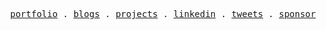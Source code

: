<p align="center">
  <samp>
    <a href="https://leularia.com">portfolio</a> .
    <a href="https://leularia.com/blogs">blogs</a> .
    <a href="https://leularia.com">projects</a> .
    <a href="https://linkedin.com/in/leularia">linkedin</a> .
    <a href="https://twitter.com/leularia">tweets</a> .
    <a href="https://github.com/sponsors/leularia">sponsor</a>
  </samp>
</p>

<!-- <b>
   <p align="center">
     👋 Hooray...
  </p>
  <p align="center">
   👨🏻‍💻 Programming, ♒ Aquarius, 🎨 Painting, 🎸 Music, 🇪🇹 Ethiopia, 🧭 Travelling, ❤️ Psycology  
  </p>
  <p align="center">
    <a href="#"><img src="https://visitor-badge.glitch.me/badge?page_id=LeulAria"></a>
  </p>
  <p align="center">
    <a href="https://leularia.vercel.app">
    more about me. 
    </a> 
  <p>
</b> -->

<!-- 
<p>
  <img src="https://img.shields.io/badge/Python-3776AB?style=for-the-badge&logo=python&logoColor=white" />
  <img src="https://img.shields.io/badge/TypeScript-007ACC?style=for-the-badge&logo=typescript&logoColor=white" />
  <img src="https://img.shields.io/badge/Go-00ADD8?style=for-the-badge&logo=go&logoColor=white" />
  <img src="https://img.shields.io/badge/Java-ED8B00?style=for-the-badge&logo=java&logoColor=white" />
  <img src="https://img.shields.io/badge/C%23-239120?style=for-the-badge&logo=c-sharp&logoColor=white" />
</p>
<p>
  <img src="https://img.shields.io/badge/Node.js-339933?style=for-the-badge&logo=nodedotjs&logoColor=white" />
  <img src="https://img.shields.io/badge/Django-092E20?style=for-the-badge&logo=django&logoColor=white" />
  <img src="https://img.shields.io/badge/Vue.js-35495E?style=for-the-badge&logo=vuedotjs&logoColor=4FC08D" />
  <img src="https://img.shields.io/badge/Svelte-4A4A55?style=for-the-badge&logo=svelte&logoColor=FF3E00" />
  <img src="https://img.shields.io/badge/next.js-000000?style=for-the-badge&logo=nextdotjs&logoColor=white" />
</p> -->

